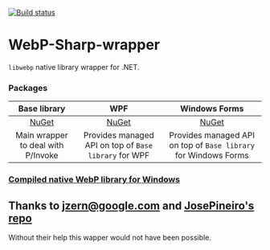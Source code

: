 [![Build status](https://ci.appveyor.com/api/projects/status/o2mkj5thlaqfcx4r/branch/master?svg=true)](https://ci.appveyor.com/project/Leayal/webp-sharp-wrapper/branch/master)

# WebP-Sharp-wrapper
`libwebp` native library wrapper for .NET.

### Packages
| Base library | WPF | Windows Forms |
| :---: | :---: | :---: |
| [NuGet](https://www.nuget.org/packages/Leayal.WebPWrapper/) | [NuGet](https://www.nuget.org/packages/Leayal.WebPWrapper.WPF/) | [NuGet](https://www.nuget.org/packages/Leayal.WebPWrapper.WinForm/) |
| Main wrapper to deal with P/Invoke | Provides managed API on top of `Base library` for WPF  | Provides managed API on top of `Base library` for Windows Forms |

### [Compiled native WebP library for Windows](WebPWrapper-Test/libraries)

## Thanks to jzern@google.com and [JosePineiro's repo](https://github.com/JosePineiro/WebP-wrapper)
Without their help this wapper would not have been possible.
